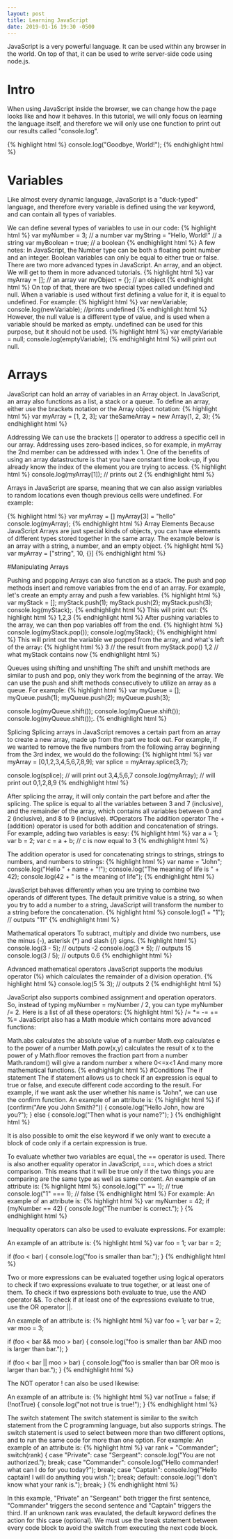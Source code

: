 ```yaml
---
layout: post
title: Learning JavaScript
date: 2019-01-16 19:30 -0500
---
```

JavaScript is a very powerful language. It can be used within any browser in the world. On top of that, it can be used to write server-side code using node.js.

# Intro
When using JavaScript inside the browser, we can change how the page looks like and how it behaves. In this tutorial, we will only focus on learning the language itself, and therefore we will only use one function to print out our results called "console.log".

{% highlight html %}
 console.log("Goodbye, World!");
 {% endhighlight html %}
# Variables 
Like almost every dynamic language, JavaScript is a "duck-typed" language, and therefore every variable is defined using the var keyword, and can contain all types of variables.

We can define several types of variables to use in our code:
{% highlight html %}
 var myNumber = 3;                   // a number
var myString = "Hello, World!"      // a string
var myBoolean = true;               // a boolean
 {% endhighlight html %}
A few notes:
In JavaScript, the Number type can be both a floating point number and an integer.
Boolean variables can only be equal to either true or false.
There are two more advanced types in JavaScript. An array, and an object. We will get to them in more advanced tutorials.
{% highlight html %}
 var myArray = [];                    // an array
var myObject = {};                  // an object
 {% endhighlight html %}
On top of that, there are two special types called undefined and null.
When a variable is used without first defining a value for it, it is equal to undefined. For example:
{% highlight html %}
 var newVariable;
console.log(newVariable); //prints undefined
 {% endhighlight html %}
However, the null value is a different type of value, and is used when a variable should be marked as empty. undefined can be used for this purpose, but it should not be used.
{% highlight html %}
 var emptyVariable = null;
console.log(emptyVariable);
 {% endhighlight html %}
 will print out null.
 # Arrays
JavaScript can hold an array of variables in an Array object. In JavaScript, an array also functions as a list, a stack or a queue.
To define an array, either use the brackets notation or the Array object notation:
{% highlight html %}
 var myArray = [1, 2, 3];
var theSameArray = new Array(1, 2, 3);
 {% endhighlight html %}

Addressing
We can use the brackets [] operator to address a specific cell in our array. Addressing uses zero-based indices, so for example, in myArray the 2nd member can be addressed with index 1. One of the benefits of using an array datastructure is that you have constant time look-up, if you already know the index of the element you are trying to access.
{% highlight html %}
 console.log(myArray[1]);      // prints out 2
 {% endhighlight html %}

Arrays in JavaScript are sparse, meaning that we can also assign variables to random locations even though previous cells were undefined. For example:

{% highlight html %}
 var myArray = []
myArray[3] = "hello"
console.log(myArray);
 {% endhighlight html %}
Array Elements
Because JavaScript Arrays are just special kinds of objects, you can have elements of different types stored together in the same array. The example below is an array with a string, a number, and an empty object.
{% highlight html %}
 var myArray = ["string", 10, {}]
 {% endhighlight html %}

 #Manipulating Arrays

Pushing and popping
Arrays can also function as a stack. The push and pop methods insert and remove variables from the end of an array.
For example, let's create an empty array and push a few variables.
{% highlight html %}
 var myStack = [];
myStack.push(1);
myStack.push(2);
myStack.push(3);
console.log(myStack);.
 {% endhighlight html %}
This will print out:
{% highlight html %}
 1,2,3
 {% endhighlight html %}
After pushing variables to the array, we can then pop variables off from the end.
{% highlight html %}
 console.log(myStack.pop());
console.log(myStack);
 {% endhighlight html %}
This will print out the variable we popped from the array, and what's left of the array:
{% highlight html %}
 3           // the result from myStack.pop()
 1,2         // what myStack contains now 
 {% endhighlight html %}

Queues using shifting and unshifting
The shift and unshift methods are similar to push and pop, only they work from the beginning of the array. We can use the push and shift methods consecutively to utilize an array as a queue. For example:
{% highlight html %}
 var myQueue = [];
myQueue.push(1);
myQueue.push(2);
myQueue.push(3);

console.log(myQueue.shift());
console.log(myQueue.shift());
console.log(myQueue.shift());.
 {% endhighlight html %}

Splicing
Splicing arrays in JavaScript removes a certain part from an array to create a new array, made up from the part we took out. For example, if we wanted to remove the five numbers from the following array beginning from the 3rd index, we would do the following:
{% highlight html %}
 var myArray = [0,1,2,3,4,5,6,7,8,9];
var splice = myArray.splice(3,7);

console.log(splice);        // will print out 3,4,5,6,7
console.log(myArray);       // will print out 0,1,2,8,9
 {% endhighlight html %}

After splicing the array, it will only contain the part before and after the splicing. The splice is equal to all the variables between 3 and 7 (inclusive), and the remainder of the array, which contains all variables between 0 and 2 (inclusive), and 8 to 9 (inclusive).
#Operators 
The addition operator
The + (addition) operator is used for both addition and concatenation of strings.
For example, adding two variables is easy:
{% highlight html %}
 var a = 1;
var b = 2;
var c = a + b;     // c is now equal to 3
 {% endhighlight html %}

The addition operator is used for concatenating strings to strings, strings to numbers, and numbers to strings:
{% highlight html %}
 var name = "John";
console.log("Hello " + name + "!");
console.log("The meaning of life is " + 42);
console.log(42 + " is the meaning of life");
 {% endhighlight html %}

JavaScript behaves differently when you are trying to combine two operands of different types. The default primitive value is a string, so when you try to add a number to a string, JavaScript will transform the number to a string before the concatenation.
{% highlight html %}
 console.log(1 + "1");   // outputs "11"
 {% endhighlight html %}

Mathematical operators
To subtract, multiply and divide two numbers, use the minus (-), asterisk (*) and slash (/) signs.
{% highlight html %}
 console.log(3 - 5);     // outputs -2
console.log(3 * 5);     // outputs 15
console.log(3 / 5);     // outputs 0.6
 {% endhighlight html %}

Advanced mathematical operators
JavaScript supports the modulus operator (%) which calculates the remainder of a division operation.
{% highlight html %}
 console.log(5 % 3);     // outputs 2
 {% endhighlight html %}

JavaScript also supports combined assignment and operation operators. So, instead of typing myNumber = myNumber / 2, you can type myNumber /= 2. Here is a list of all these operators:
{% highlight html %}
/=
*=
-=
+=
%=
JavaScript also has a Math module which contains more advanced functions:

Math.abs calculates the absolute value of a number
Math.exp calculates e to the power of a number
Math.pow(x,y) calculates the result of x to the power of y
Math.floor removes the fraction part from a number
Math.random() will give a random number x where 0<=x<1
And many more mathematical functions.
{% endhighlight html %}
#Conditions
The if statement
The if statement allows us to check if an expression is equal to true or false, and execute different code according to the result.
For example, if we want ask the user whether his name is "John", we can use the confirm function.
An example of an attribute is:
{% highlight html %}
 if (confirm("Are you John Smith?"))
{
    console.log("Hello John, how are you?");
} else {
    console.log("Then what is your name?");
}
 {% endhighlight html %}
 

It is also possible to omit the else keyword if we only want to execute a block of code only if a certain expression is true.

To evaluate whether two variables are equal, the == operator is used. There is also another equality operator in JavaScript, ===, which does a strict comparison. This means that it will be true only if the two things you are comparing are the same type as well as same content.
An example of an attribute is:
{% highlight html %}
 console.log("1" == 1); // true
console.log("1" === 1); // false
 {% endhighlight html %}
For example:
An example of an attribute is:
{% highlight html %}
 var myNumber = 42;
if (myNumber == 42)
{
    console.log("The number is correct.");
}
 {% endhighlight html %}
 
Inequality operators can also be used to evaluate expressions. For example:

An example of an attribute is:
{% highlight html %}
 var foo = 1;
var bar = 2;

if (foo < bar)
{
    console.log("foo is smaller than bar.");
}
 {% endhighlight html %}
 
Two or more expressions can be evaluated together using logical operators to check if two expressions evaluate to true together, or at least one of them. To check if two expressions both evaluate to true, use the AND operator &&. To check if at least one of the expressions evaluate to true, use the OR operator ||.

An example of an attribute is:
{% highlight html %}
var foo = 1;
var bar = 2;
var moo = 3;

if (foo < bar && moo > bar)
{
    console.log("foo is smaller than bar AND moo is larger than bar.");
}

if (foo < bar || moo > bar)
{
    console.log("foo is smaller than bar OR moo is larger than bar.");
}
 {% endhighlight html %}
 

The NOT operator ! can also be used likewise:

An example of an attribute is:
{% highlight html %}
 var notTrue = false;
if (!notTrue)
{
    console.log("not not true is true!");
}
 {% endhighlight html %}
 
The switch statement
The switch statement is similar to the switch statement from the C programming language, but also supports strings. The switch statement is used to select between more than two different options, and to run the same code for more than one option. For example:
An example of an attribute is:
{% highlight html %}
 var rank = "Commander";
switch(rank)
{
    case "Private":
    case "Sergeant":
        console.log("You are not authorized.");
        break;
    case "Commander":
        console.log("Hello commander! what can I do for you today?");
        break;
    case "Captain":
        console.log("Hello captain! I will do anything you wish.");
        break;
    default:
        console.log("I don't know what your rank is.");
        break;
}
 {% endhighlight html %}
 
In this example, "Private" an "Sergeant" both trigger the first sentence, "Commander" triggers the second sentence and "Captain" triggers the third. If an unknown rank was evaulated, the default keyword defines the action for this case (optional). We must use the break statement between every code block to avoid the switch from executing the next code block.





